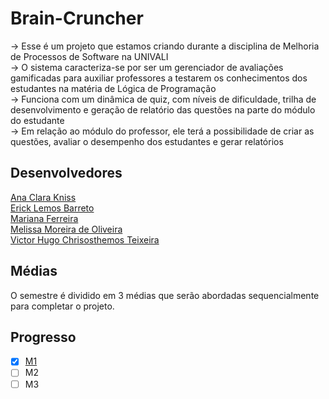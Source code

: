 # Brain-Cruncher
-> Esse é um projeto que estamos criando durante a disciplina de Melhoria de Processos de Software na UNIVALI<br>
-> O sistema caracteriza-se por ser um gerenciador de avaliações gamificadas para auxiliar professores a testarem os conhecimentos dos estudantes na matéria de Lógica de Programação<br>
-> Funciona com um dinâmica de quiz, com níveis de dificuldade, trilha de desenvolvimento  e geração de relatório das questões na parte do módulo do estudante<br>
-> Em relação ao módulo do professor, ele terá a possibilidade de criar as questões, avaliar o desempenho dos estudantes e gerar relatórios<br>
## Desenvolvedores
[Ana Clara Kniss](https://www.linkedin.com/in/anakniss/)<br>
[Erick Lemos Barreto](https://www.linkedin.com/in/erick-lemos-barreto-ba6930238/)<br>
[Mariana Ferreira](https://www.linkedin.com/in/mariana-ferreira-3ab55a27a/)<br>
[Melissa Moreira de Oliveira](https://www.linkedin.com/in/melissa-moreira-de-oliveira-7757ba266/)<br>
[Victor Hugo Chrisosthemos Teixeira](https://www.linkedin.com/in/victor-c-6a9081b0/)<br>
## Médias
O semestre é dividido em 3 médias que serão abordadas sequencialmente para completar o projeto.<br>
## Progresso
- [x] [M1](./M1)<br>
- [ ] M2<br>
- [ ] M3<br>
